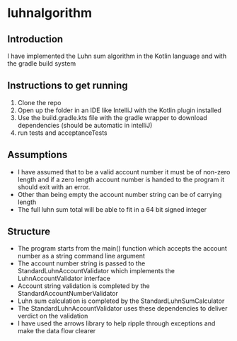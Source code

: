 # luhnalgorithm

## Introduction
I have implemented the Luhn sum algorithm in the Kotlin language and with the gradle build system

## Instructions to get running
1. Clone the repo
2. Open up the folder in an IDE like IntelliJ with the Kotlin plugin installed
3. Use the build.gradle.kts file with the gradle wrapper to download dependencies (should be automatic in intelliJ)
4. run tests and acceptanceTests

## Assumptions

- I have assumed that to be a valid account number it must be of non-zero length and if a zero length account number is handed to the program it should exit with an error.
- Other than being empty the account number string can be of carrying length
- The full luhn sum total will be able to fit in a 64 bit signed integer

## Structure
- The program starts from the main() function which accepts the account number as a string command line argument
- The account number string is passed to the StandardLuhnAccountValidator which implements the LuhnAccountValidator interface
- Account string validation is completed by the StandardAccountNumberValidator
- Luhn sum calculation is completed by the StandardLuhnSumCalculator
- The StandardLuhnAccountValidator uses these dependencies to deliver verdict on the validation
- I have used the arrows library to help ripple through exceptions and make the data flow clearer